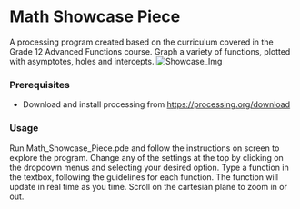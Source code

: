 # Math Showcase Piece
A processing program created based on the curriculum covered in the Grade 12 Advanced Functions course. Graph a variety of functions, plotted with asymptotes, holes and intercepts. 
![Showcase_Img](https://github.com/user-attachments/assets/7ea8aba6-13d4-4683-a3fe-012dd680ad6f)

### Prerequisites
- Download and install processing from https://processing.org/download
 
### Usage
Run Math_Showcase_Piece.pde and follow the instructions on screen to explore the program. Change any of the settings at the top by clicking on the dropdown menus and selecting your desired option. Type a function in the textbox, following the guidelines for each function. The function will update in real time as you time. Scroll on the cartesian plane to zoom in or out. 
